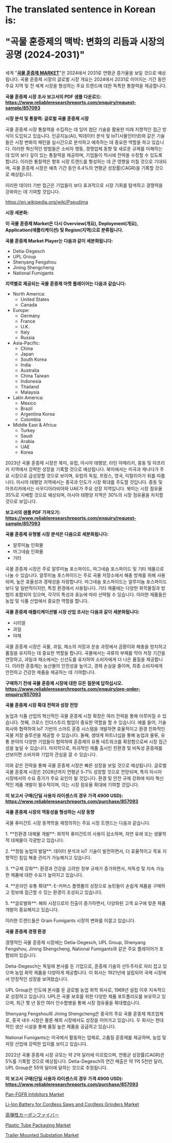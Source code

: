 <p><h1>The translated sentence in Korean is:  

"곡물 훈증제의 맥박: 변화의 리듬과 시장의 공명 (2024-2031)"</h1></p><p>세계 "<strong><a href="https://www.reliableresearchreports.com/grain-fumigants-r857093?utm_campaign=105&utm_medium=8&utm_source=Github&utm_content=ia&utm_term=08102024&utm_id=grain-fumigants">곡물 훈증제 MARKET</a></strong>"은 2024에서 2031로 연평균 증가율을 보일 것으로 예상됩니다. 곡물 훈증제 시장의 글로벌 시장 개요는 2024에서 2031로 이어지는 기간 동안 주요 지역 및 전 세계 시장을 형성하는 주요 트렌드에 대한 독특한 통찰력을 제공합니다.</p>
<p><strong>곡물 훈증제 시장 조사 보고서의 PDF 샘플 다운로드: <a href="https://www.reliableresearchreports.com/enquiry/request-sample/857093?utm_campaign=105&utm_medium=8&utm_source=Github&utm_content=ia&utm_term=08102024&utm_id=grain-fumigants">https://www.reliableresearchreports.com/enquiry/request-sample/857093</a></strong></p>
<p><strong>시장 분석 및 통찰력: 글로벌 곡물 훈증제 시장</strong></p>
<p><p>곡물 훈증제 시장 통찰력을 수집하는 데 있어 첨단 기술을 활용한 미래 지향적인 접근 방식이 도입되고 있습니다. 인공지능(AI), 빅데이터 분석 및 IoT(사물인터넷)와 같은 기술들은 시장 변화의 패턴을 실시간으로 분석하고 예측하는 데 중요한 역할을 하고 있습니다. 이러한 혁신적인 방법들은 소비자 행동, 경쟁업체 동향 및 새로운 규제를 이해하는 데 있어 보다 깊이 있는 통찰력을 제공하며, 기업들이 적시에 전략을 수정할 수 있도록 합니다. 이러한 통찰력은 향후 시장 트렌드를 형성하는 데 큰 영향을 미칠 것으로 기대되며, 곡물 훈증제 시장은 예측 기간 동안 6.4%의 연평균 성장률(CAGR)을 기록할 것으로 예상됩니다. </p><p>이러한 데이터 기반 접근은 기업들이 보다 효과적으로 시장 기회를 탐색하고 경쟁력을 강화하는 데 기여할 것입니다.</p></p>
<p><a href="%7CAUTHORITHY_DOMAIN_URL%7C?utm_campaign=105&utm_medium=8&utm_source=Github&utm_content=ia&utm_term=08102024&utm_id=grain-fumigants">https://en.wikipedia.org/wiki/Pseudima</a></p>
<p><strong>시장 세분화:</strong></p>
<p><strong>이 곡물 훈증제 Market은 다시 Overview(개요), Deployment(개요), Application(애플리케이션) 및 Region(지역)으로 분류됩니다.</strong></p>
<p><strong>곡물 훈증제 Market Player는 다음과 같이 세분화됩니다:</strong></p>
<p><ul><li>Detia-Degesch</li><li>UPL Group</li><li>Shenyang Fengshou</li><li>Jining Shengcheng</li><li>National Fumigants</li></ul></p>
<p><strong>지역별로 제공되는 곡물 훈증제 마켓 플레이어는 다음과 같습니다:</strong></p>
<p><ul>
    <li>
        North America:
        <ul>
            <li>United States</li>
            <li>Canada</li>
        </ul>
    </li>
    <li>
        Europe:
        <ul>
            <li>Germany</li>
            <li>France</li>
            <li>U.K.</li>
            <li>Italy</li>
            <li>Russia</li>
        </ul>
    </li>
    <li>
        Asia-Pacific:
        <ul>
            <li>China</li>
            <li>Japan</li>
            <li>South Korea</li>
            <li>India</li>
            <li>Australia</li>
            <li>China Taiwan</li>
            <li>Indonesia</li>
            <li>Thailand</li>
            <li>Malaysia</li>
        </ul>
    </li>
    <li>
        Latin America:
        <ul>
            <li>Mexico</li>
            <li>Brazil</li>
            <li>Argentina Korea</li>
            <li>Colombia</li>
        </ul>
    </li>
    <li>
        Middle East & Africa:
        <ul>
            <li>Turkey</li>
            <li>Saudi</li>
            <li>Arabia</li>
            <li>UAE</li>
            <li>Korea</li>
        </ul>
    </li>
    </ul></p>
<p><p>2023년 곡물 훈증제 시장은 북미, 유럽, 아시아 태평양, 라틴 아메리카, 중동 및 아프리카 지역에서 강력한 성장을 기록할 것으로 예상됩니다. 북미에서는 미국과 캐나다가 주요 시장으로 급성장할 것으로 보이며, 유럽의 독일, 프랑스, 영국, 이탈리아가 뒤를 따릅니다. 아시아 태평양 지역에서는 중국과 인도가 시장 확대를 주도할 것입니다. 중동 및 아프리카에서는 사우디아라비아와 UAE가 주요 성장 지역입니다. 북미는 시장 점유율 35%로 지배할 것으로 예상되며, 아시아 태평양 지역은 30%의 시장 점유율을 차지할 것으로 보입니다. </p></p>
<p><strong>보고서의 샘플 PDF 가져오기: <a href="https://www.reliableresearchreports.com/enquiry/request-sample/857093?utm_campaign=105&utm_medium=8&utm_source=Github&utm_content=ia&utm_term=08102024&utm_id=grain-fumigants">https://www.reliableresearchreports.com/enquiry/request-sample/857093</a></strong></p>
<p><strong>곡물 훈증제 유형별 시장 분석은 다음으로 세분화됩니다:</strong></p>
<p><ul><li>알루미늄 인화물</li><li>마그네슘 인화물</li><li>기타</li></ul></p>
<p><p>곡물 훈증제 시장은 주로 알루미늄 포스파이드, 마그네슘 포스파이드 및 기타 제품으로 나눌 수 있습니다. 알루미늄 포스파이드는 주로 곡물 저장소에서 해충 방제를 위해 사용되며, 높은 효율성과 경제성을 자랑합니다. 마그네슘 포스파이드는 알루미늄 포스파이드보다 덜 일반적이지만, 특정 환경에서 사용됩니다. 기타 제품에는 다양한 화학물질과 방법이 포함되어 있으며, 각각의 특성과 효능에 따라 선택될 수 있습니다. 이러한 제품들은 농업 및 식품 산업에서 중요한 역할을 합니다.</p></p>
<p><strong>곡물 훈증제 애플리케이션별 시장 산업 조사는 다음과 같이 세분화됩니다:</strong></p>
<p><ul><li>시리얼</li><li>과일</li><li>야채</li></ul></p>
<p><p>곡물 훈증제 시장은 곡물, 과일, 채소의 저장과 운송 과정에서 곰팡이와 해충을 방지하고 품질을 유지하는 데 중요한 역할을 합니다. 곡물에서는 곡류의 부패를 막아 저장 기간을 연장하고, 과일과 채소에서는 신선도를 유지하여 소비자에게 더 나은 품질을 제공합니다. 이러한 훈증제는 농산물의 안전성을 높이고, 경제 손실을 줄이며, 최종 소비자에게 안전하고 건강한 제품을 제공하는 데 기여합니다.</p></p>
<p><strong>구매하기 전에 곡물 훈증제 시장에 대한 모든 질문에 답하십시오. <a href="https://www.reliableresearchreports.com/enquiry/pre-order-enquiry/857093?utm_campaign=105&utm_medium=8&utm_source=Github&utm_content=ia&utm_term=08102024&utm_id=grain-fumigants">https://www.reliableresearchreports.com/enquiry/pre-order-enquiry/857093</a></strong></p>
<p><strong>곡물 훈증제 시장 확대 전략과 성장 전망</strong></p>
<p><p>농업과 식품 산업의 혁신적인 곡물 훈증제 시장 확장은 여러 전략을 통해 이루어질 수 있습니다. 첫째, 크로스 인더스트리 협업이 중요한 역할을 할 수 있습니다. 예를 들어, 기술 회사와 협력하여 IoT 기반의 스마트 훈증 시스템을 개발하면 효율적이고 환경 친화적인 곡물 저장 솔루션을 제공할 수 있습니다. 둘째, 생태계 파트너십을 통해 농업과 물류, 유통 분야의 다양한 기업들이 협력하여 훈증제의 유통 네트워크를 확장함으로써 시장 접근성을 높일 수 있습니다. 마지막으로, 파괴적인 제품 출시인 친환경 및 비독성 훈증제를 선보이면 소비자와 기업의 관심을 끌 수 있습니다.</p><p>이와 같은 전략을 통해 곡물 훈증제 시장은 빠른 성장을 보일 것으로 예상됩니다. 글로벌 곡물 훈증제 시장은 2028년까지 연평균 5-7% 성장할 것으로 전망되며, 특히 아시아 시장에서의 수요 증가가 주요 요인이 될 것입니다. 환경 및 안전 규제 강화에 따라 혁신적인 제품 개발이 필수적이며, 이는 시장 점유율 확대에 기여할 것입니다.</p></p>
<p><strong>이 보고서 구매(단일 사용자 라이센스의 경우 가격 4900 USD): <a href="https://www.reliableresearchreports.com/purchase/857093?utm_campaign=105&utm_medium=8&utm_source=Github&utm_content=ia&utm_term=08102024&utm_id=grain-fumigants">https://www.reliableresearchreports.com/purchase/857093</a></strong></p>
<p><strong>곡물 훈증제 시장의 역동성을 형성하는 시장 동향</strong></p>
<p><p>곡물 퓨미간트 시장 동역학을 재정의하는 주요 시장 트렌드는 다음과 같습니다.</p><p>1. **친환경 대체물 개발**: 화학적 퓨미간트의 사용이 감소하며, 자연 유래 또는 생물학적 대체물이 각광받고 있습니다.</p><p>2. **정밀 농업의 발달**: 데이터 분석과 IoT 기술이 발전하면서, 더 효율적이고 목표 지향적인 침입 해충 관리가 가능해지고 있습니다.</p><p>3. **규제 강화**: 환경과 건강을 고려한 정부 규제가 증가하면서, 저독성 및 지속 가능한 제품에 대한 수요가 높아지고 있습니다.</p><p>4. **온라인 유통 확대**: E-커머스 플랫폼의 성장으로 농민들이 손쉽게 제품을 구매하고 정보에 접근할 수 있는 환경이 조성되고 있습니다.</p><p>5. **글로벌화**: 해외 시장으로의 진출이 증가하면서, 다양화된 고객 요구에 맞춘 제품 개발이 중요해지고 있습니다. </p><p>이러한 트렌드들은 Grain Fumigants 시장의 변화를 이끌고 있습니다.</p></p>
<p><strong>곡물 훈증제 경쟁 환경</strong></p>
<p><p>경쟁적인 곡물 훈증제 시장에는 Detia-Degesch, UPL Group, Shenyang Fengshou, Jining Shengcheng, National Fumigants와 같은 주요 플레이어가 포함되어 있습니다.</p><p>Detia-Degesch는 독일에 본사를 둔 기업으로, 훈증제 기술의 선두주자로 자리 잡고 있으며 농업 화학 제품을 다양하게 제공합니다. 이 회사는 1921년에 설립되어 국제 시장에서 안정적인 성장을 보여왔습니다.</p><p>UPL Group은 인도에 본사를 둔 글로벌 농업 화학 회사로, 1969년 설립 이후 지속적으로 성장하고 있습니다. UPL은 곡물 보호를 위한 다양한 제품 포트폴리오를 보유하고 있으며, 최근 몇 년 동안 여러 인수합병을 통해 시장 점유율을 확대했습니다.</p><p>Shenyang Fengshou와 Jining Shengcheng은 중국의 주요 곡물 훈증제 제조업체로, 중국 내수 시장은 물론 해외 시장에서도 성장을 이어가고 있습니다. 두 회사는 현대적인 생산 시설을 통해 품질 높은 제품을 공급하고 있습니다.</p><p>National Fumigants는 미국에서 활동하는 업체로, 고품질 훈증제를 제공하며, 농업 및 저장 산업에 강력한 입지를 보이고 있습니다.</p><p>2022년 곡물 훈증제 시장 규모는 약 2억 달러에 이르렀으며, 연평균 성장률(CAGR)은 5%를 기록할 것으로 예상됩니다. Detia-Degesch의 연간 매출은 약 1억 5천만 달러, UPL Group은 55억 달러에 달하는 것으로 추정됩니다.</p></p>
<p><strong>이 보고서 구매(단일 사용자 라이센스의 경우 가격 4900 USD): <a href="https://www.reliableresearchreports.com/purchase/857093?utm_campaign=105&utm_medium=8&utm_source=Github&utm_content=ia&utm_term=08102024&utm_id=grain-fumigants">https://www.reliableresearchreports.com/purchase/857093</a></strong></p>
<p><p><a href="https://github.com/arionmp/Market-Research-Report-List-5/blob/main/pan-fgfr-inhibitors-market.md?utm_campaign=105&utm_medium=8&utm_source=Github&utm_content=ia&utm_term=08102024&utm_id=grain-fumigants">Pan-FGFR Inhibitors Market</a></p><p><a href="https://issuu.com/reportprime-2/docs/li-ion-battery-for-cordless-saws-an_94d8a7fb649d93?utm_campaign=105&utm_medium=8&utm_source=Github&utm_content=ia&utm_term=08102024&utm_id=grain-fumigants">Li-Ion Battery for Cordless Saws and Cordless Grinders Market</a></p><p><a href="https://github.com/mohamedbakry57/Market-Research-Report-List-6/blob/main/914539017057.md?utm_campaign=105&utm_medium=8&utm_source=Github&utm_content=ia&utm_term=08102024&utm_id=grain-fumigants">高弾性カーボンファイバー</a></p><p><a href="https://www.linkedin.com/pulse/influencing-factors-plastic-tube-packaging-market-insights-9kn0e?utm_campaign=105&utm_medium=8&utm_source=Github&utm_content=ia&utm_term=08102024&utm_id=grain-fumigants">Plastic Tube Packaging Market</a></p><p><a href="https://issuu.com/reportprime-2/docs/trailer-mounted-substation-market-s_fd740cf72b720d?utm_campaign=105&utm_medium=8&utm_source=Github&utm_content=ia&utm_term=08102024&utm_id=grain-fumigants">Trailer Mounted Substation Market</a></p></p>